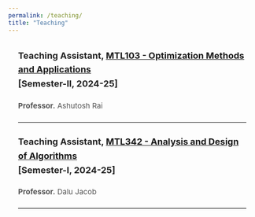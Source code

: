 ```yaml
---
permalink: /teaching/
title: "Teaching"
---
```


<div class="project-list">
  <!-- Project 1 -->
<div class="project">
    <h3 class="project-title">
      Teaching Assistant, <a href="" target="_blank">MTL103 - Optimization Methods and Applications</a> 
      <br>[Semester-II, 2024-25]
    </h3>
    <p class="contributors"><strong>Professor.</strong> Ashutosh Rai</p>
  </div>
  <hr>

  <!-- Project 2 -->
<div class="project">
    <h3 class="project-title">
      Teaching Assistant, <a href="https://sites.google.com/view/dalujacob/teaching/analysis-and-design-of-algorithms?authuser=0" target="_blank">MTL342 - Analysis and Design of Algorithms</a> 
      <br>[Semester-I, 2024-25]
    </h3>
    <p class="contributors"><strong>Professor.</strong> Dalu Jacob</p>
  </div>
  <hr>

  
</div>

<script>
function toggleAbstract(abstractId, button) {
  const abstract = document.getElementById(abstractId);

  if (abstract.classList.contains("hidden")) {
    abstract.classList.remove("hidden");
    abstract.style.display = "block"; // Ensure visibility
    button.innerText = "Hide Abstract";
  } else {
    abstract.classList.add("hidden");
    abstract.style.display = "none"; // Hide the content
    button.innerText = "View Abstract";
  }
}
</script>

<style>
/* General Styles */
body {
  /* font-family: 'Arial', sans-serif; */
  line-height: 1.6;
  color: #333;
}

.project-list {
  max-width: 800px;
  margin: 30px auto;
  padding: 0 20px;
}

.project {
  margin-bottom: 20px;
}

.project-title {
  font-size: 18px;
  font-weight: bold;
  color: #222;
}

.contributors {
  margin: 5px 0 10px;
  font-size: 15px;
  color: #555;
}

.toggle-abstract {
  background-color: #f8f8f8;
  color: #555;
  border: 1px solid #ccc;
  padding: 6px 12px;
  font-size: 14px;
  border-radius: 4px;
  cursor: pointer;
  transition: background-color 0.3s, color 0.3s, border-color 0.3s;
}

.toggle-abstract:hover {
  background-color: #e8e8e8;
  color: #222;
  border-color: #999;
}

.abstract-content {
  margin-top: 10px;
  font-size: 15px;
  color: #444;
  line-height: 1.6;
  border-left: 3px solid #ddd;
  padding-left: 10px;
  display: none; /* Hidden by default */
}

.project-link {
  color: #007acc;
  text-decoration: none;
  font-weight: bold;
}

.project-link:hover {
  text-decoration: underline;
}

hr {
  border: 0;
  border-top: 1px solid #ddd;
  margin: 20px 0;
}
</style>